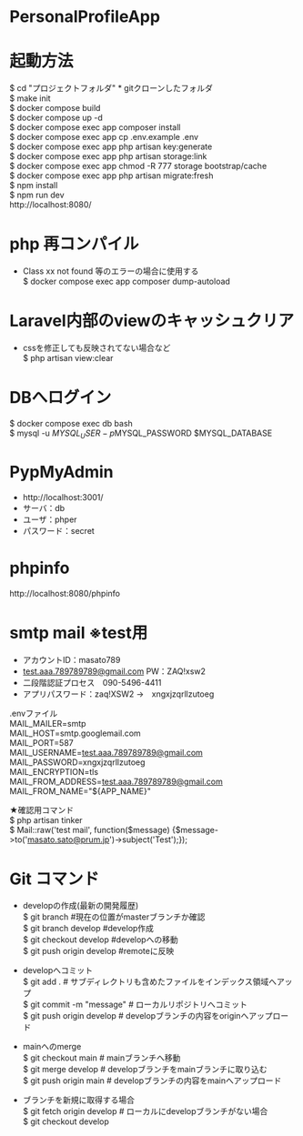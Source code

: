 # PersonalProfileApp

# 起動方法
$ cd "プロジェクトフォルダ"   * gitクローンしたフォルダ  
$ make init  
$ docker compose build  
$ docker compose up -d  
$ docker compose exec app composer install  
$ docker compose exec app cp .env.example .env  
$ docker compose exec app php artisan key:generate  
$ docker compose exec app php artisan storage:link  
$ docker compose exec app chmod -R 777 storage bootstrap/cache  
$ docker compose exec app php artisan migrate:fresh  
$ npm install      
$ npm run dev  
http://localhost:8080/  

# php 再コンパイル
* Class xx not found 等のエラーの場合に使用する  
$ docker compose exec app composer dump-autoload  

# Laravel内部のviewのキャッシュクリア  
* cssを修正しても反映されてない場合など  
$ php artisan view:clear  

# DBへログイン
$ docker compose exec db bash  
$ mysql -u $MYSQL_USER -p$MYSQL_PASSWORD $MYSQL_DATABASE  

# PypMyAdmin
* http://localhost:3001/  
* サーバ：db  
* ユーザ：phper  
* パスワード：secret  

# phpinfo
http://localhost:8080/phpinfo

# smtp mail ※test用
* アカウントID：masato789  
* test.aaa.789789789@gmail.com   PW：ZAQ!xsw2  
* 二段階認証プロセス　090-5496-4411  
* アプリパスワード：zaq!XSW2 →　xngxjzqrllzutoeg  

.envファイル  
MAIL_MAILER=smtp  
MAIL_HOST=smtp.googlemail.com  
MAIL_PORT=587  
MAIL_USERNAME=test.aaa.789789789@gmail.com  
MAIL_PASSWORD=xngxjzqrllzutoeg  
MAIL_ENCRYPTION=tls  
MAIL_FROM_ADDRESS=test.aaa.789789789@gmail.com  
MAIL_FROM_NAME="${APP_NAME}"  

★確認用コマンド  
$ php artisan tinker  
$ Mail::raw('test mail', function($message) {$message->to('masato.sato@prum.jp')->subject('Test');});  

# Git コマンド
* developの作成(最新の開発履歴)  
$ git branch #現在の位置がmasterブランチか確認  
$ git branch develop #develop作成  
$ git checkout develop #developへの移動  
$ git push origin develop #remoteに反映  

* developへコミット  
$ git add . # サブディレクトリも含めたファイルをインデックス領域へアップ  
$ git commit -m "message" # ローカルリポジトリへコミット  
$ git push origin develop # developブランチの内容をoriginへアップロード  

* mainへのmerge  
$ git checkout main # mainブランチへ移動  
$ git merge develop # developブランチをmainブランチに取り込む  
$ git push origin main # developブランチの内容をmainへアップロード  

* ブランチを新規に取得する場合  
$ git fetch origin develop # ローカルにdevelopブランチがない場合  
$ git checkout develop  